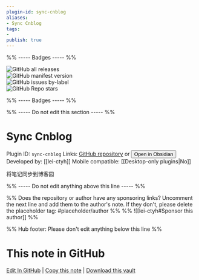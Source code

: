 ```yaml
---
plugin-id: sync-cnblog
aliases:
- Sync Cnblog
tags: 
- 
publish: true
---
```


%% ----- Badges ----- %%

![GitHub all releases](https://img.shields.io/github/downloads/lei-ctyh/obsidian-sync-cnblog/total?color=573E7A&logo=github&style=for-the-badge)   
![GitHub manifest version](https://img.shields.io/github/manifest-json/v/lei-ctyh/obsidian-sync-cnblog?color=573E7A&logo=github&style=for-the-badge)   
![GitHub issues by-label](https://img.shields.io/github/issues/lei-ctyh/obsidian-sync-cnblog/help%20wanted?color=573E7A&logo=github&style=for-the-badge)   
![GitHub Repo stars](https://img.shields.io/github/stars/lei-ctyh/obsidian-sync-cnblog?color=573E7A&logo=github&style=for-the-badge)

%% ----- Badges ----- %%

%% ----- Do not edit this section ----- %%

# Sync Cnblog

Plugin ID: `sync-cnblog`
Links: [GitHub repository](https://github.com/lei-ctyh/obsidian-sync-cnblog) or [<button id=HH>Open in Obsidian</button>](obsidian://show-plugin?id=sync-cnblog)
Developed by: [[lei-ctyh]]
Mobile compatible: [[Desktop-only plugins|No]]

将笔记同步到博客园

%% ----- Do not edit anything above this line ----- %% 

%% Does the repository or author have any sponsoring links? Uncomment the next line and add them to the author's note. If they don't, please delete the placeholder tag: #placeholder/author %%
%% ![[lei-ctyh#Sponsor this author]] %%

%% Hub footer: Please don't edit anything below this line %%

# This note in GitHub

<span class="git-footer">[Edit In GitHub](https://github.dev/obsidian-community/obsidian-hub/blob/main/02%20-%20Community%20Expansions/02.05%20All%20Community%20Expansions/Plugins/sync-cnblog.md "git-hub-edit-note") | [Copy this note](https://raw.githubusercontent.com/obsidian-community/obsidian-hub/main/02%20-%20Community%20Expansions/02.05%20All%20Community%20Expansions/Plugins/sync-cnblog.md "git-hub-copy-note") | [Download this vault](https://github.com/obsidian-community/obsidian-hub/archive/refs/heads/main.zip "git-hub-download-vault") </span>
